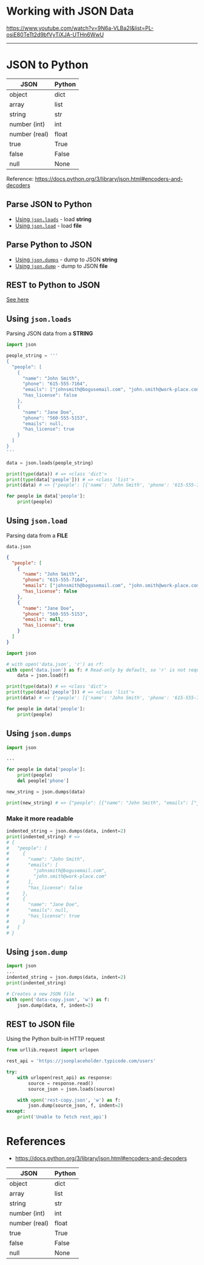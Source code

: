 # Working with JSON Data

https://www.youtube.com/watch?v=9N6a-VLBa2I&list=PL-osiE80TeTt2d9bfVyTiXJA-UTHn6WwU

---

# JSON to Python

| **JSON**      | **Python** |
| ------------- | ---------- |
| object        | dict       |
| array         | list       |
| string        | str        |
| number (int)  | int        |
| number (real) | float      |
| true          | True       |
| false         | False      |
| null          | None       |

Reference: https://docs.python.org/3/library/json.html#encoders-and-decoders

## Parse JSON to Python

- [Using `json.loads`](#using-jsonloads) - load **string**
- [Using `json.load`](#using-jsonload) - load **file**

## Parse Python to JSON

- [Using `json.dumps`](#using-jsondumps) - dump to JSON **string**
- [Using `json.dump`](#using-jsondump) - dump to JSON **file**

## REST to Python to JSON

[See here](#rest-to-json-file)

## Using `json.loads`

Parsing JSON data from a **STRING**

```py
import json

people_string = '''
{
  "people": [
    {
      "name": "John Smith",
      "phone": "615-555-7164",
      "emails": ["johnsmith@bogusemail.com", "john.smith@work-place.com"],
      "has_license": false
    },
    {
      "name": "Jane Doe",
      "phone": "560-555-5153",
      "emails": null,
      "has_license": true
    }
  ]
}
'''

data = json.loads(people_string)

print(type(data)) # => <class 'dict'>
print(type(data['people'])) # => <class 'list'>
print(data) # => {'people': [{'name': 'John Smith', 'phone': '615-555-7164', 'emails': ['johnsmith@bogusemail.com', 'john.smith@work-place.com'], 'has_license': False}, {'name': 'Jane Doe', 'phone': '560-555-5153', 'emails': None, 'has_license': True}]}

for people in data['people']:
    print(people)
```

## Using `json.load`

Parsing data from a **FILE**

`data.json`

```json
{
  "people": [
    {
      "name": "John Smith",
      "phone": "615-555-7164",
      "emails": ["johnsmith@bogusemail.com", "john.smith@work-place.com"],
      "has_license": false
    },
    {
      "name": "Jane Doe",
      "phone": "560-555-5153",
      "emails": null,
      "has_license": true
    }
  ]
}
```

```py
import json

# with open('data.json', 'r') as rf:
with open('data.json') as f: # Read-only by default, so 'r' is not required
    data = json.load(f)

print(type(data)) # => <class 'dict'>
print(type(data['people'])) # => <class 'list'>
print(data) # => {'people': [{'name': 'John Smith', 'phone': '615-555-7164', 'emails': ['johnsmith@bogusemail.com', 'john.smith@work-place.com'], 'has_license': False}, {'name': 'Jane Doe', 'phone': '560-555-5153', 'emails': None, 'has_license': True}]}

for people in data['people']:
    print(people)
```

## Using `json.dumps`

```py
import json

...

for people in data['people']:
    print(people)
    del people['phone']

new_string = json.dumps(data)

print(new_string) # => {"people": [{"name": "John Smith", "emails": ["johnsmith@bogusemail.com", "john.smith@work-place.com"], "has_license": false}, {"name": "Jane Doe", "emails": null, "has_license": true}]}
```

### Make it more readable

```py
indented_string = json.dumps(data, indent=2)
print(indented_string) # =>
# {
#   "people": [
#     {
#       "name": "John Smith",
#       "emails": [
#         "johnsmith@bogusemail.com",
#         "john.smith@work-place.com"
#       ],
#       "has_license": false
#     },
#     {
#       "name": "Jane Doe",
#       "emails": null,
#       "has_license": true
#     }
#   ]
# }
```

## Using `json.dump`

```py
import json
...
indented_string = json.dumps(data, indent=2)
print(indented_string)

# Creates a new JSON file
with open('data-copy.json', 'w') as f:
    json.dump(data, f, indent=2)
```

## REST to JSON file

Using the Python built-in HTTP request

```py
from urllib.request import urlopen

rest_api = 'https://jsonplaceholder.typicode.com/users'

try:
    with urlopen(rest_api) as response:
        source = response.read()
        source_json = json.loads(source)

    with open('rest-copy.json', 'w') as f:
        json.dump(source_json, f, indent=2)
except:
    print('Unable to fetch rest_api')
```

# References

- https://docs.python.org/3/library/json.html#encoders-and-decoders

| **JSON**      | **Python** |
| ------------- | ---------- |
| object        | dict       |
| array         | list       |
| string        | str        |
| number (int)  | int        |
| number (real) | float      |
| true          | True       |
| false         | False      |
| null          | None       |
